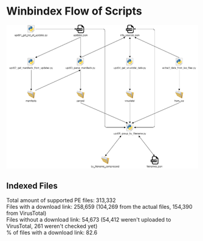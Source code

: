 # Winbindex Flow of Scripts

![winbindex-scripts-flow.png](winbindex-scripts-flow.png)

## Indexed Files

<!--FileStats-->
Total amount of supported PE files: 313,332  
Files with a download link: 258,659 (104,269 from the actual files, 154,390 from VirusTotal)  
Files without a download link: 54,673 (54,412 weren't uploaded to VirusTotal, 261 weren't checked yet)  
% of files with a download link: 82.6  
<!--/FileStats-->
